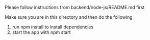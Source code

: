 Please follow instructions from backend/node-js/README.md first

Make sure you are in this directory and then do the following
1. run npm install to install dependencies
2. start the app with npm start

